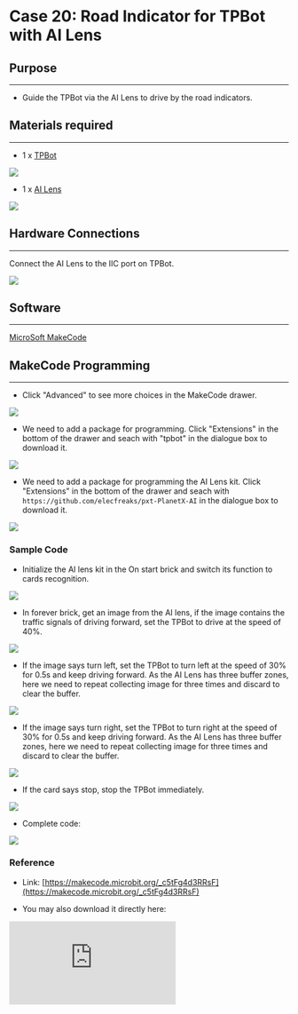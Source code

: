 # Case 20: Road Indicator for TPBot with AI Lens

## Purpose
---
- Guide the TPBot via the AI Lens to drive by the road indicators.

## Materials required
---

- 1 x [TPBot](https://www.elecfreaks.com/tpbot.html)

![](./images/TPBot_tianpeng_case_20_01.png)

- 1 x  [AI Lens](https://www.elecfreaks.com/elecfreaks-smart-ai-lens-kit.html)

![](./images/TPBot_tianpeng_case_20_02.png)





## Hardware Connections
---
Connect the AI Lens to the IIC port on TPBot.

![](./images/TPBot_tianpeng_case_20_03.png)

## Software
---

[MicroSoft MakeCode](https://makecode.microbit.org/#)


## MakeCode Programming
---


- Click "Advanced" to see more choices in the MakeCode drawer.

![](./images/TPBot_tianpeng_case_20_04.png)

- We need to add a package for programming. Click "Extensions" in the bottom of the drawer and seach with "tpbot" in the dialogue box to download it.

![](./images/TPBot_tianpeng_case_20_05.png)

- We need to add a package for programming the AI Lens kit. Click "Extensions" in the bottom of the drawer and seach with `https://github.com/elecfreaks/pxt-PlanetX-AI` in the dialogue box to download it.

![](./images/TPBot_tianpeng_case_20_06.png)



### Sample Code

- Initialize the AI lens kit in the On start brick and switch its function to cards recognition.

![](./images/TPBot_tianpeng_case_20_07.png)

- In forever brick, get an image from the AI lens, if the image contains the traffic signals of driving forward, set the TPBot to drive at the speed of 40%.

![](./images/TPBot_tianpeng_case_20_08.png)

- If the image says turn left, set the TPBot to turn left at the speed of 30% for 0.5s and keep driving forward. As the AI Lens has three buffer zones, here we need to repeat collecting image for three times and discard to clear the buffer.

![](./images/TPBot_tianpeng_case_20_09.png)

- If the image says turn right, set the TPBot to turn right at the speed of 30% for 0.5s and keep driving forward. As the AI Lens has three buffer zones, here we need to repeat collecting image for three times and discard to clear the buffer.

![](./images/TPBot_tianpeng_case_20_10.png)

- If the card says stop, stop the TPBot immediately.

![](./images/TPBot_tianpeng_case_20_11.png)

- Complete code:

![](./images/TPBot_tianpeng_case_20_12.png)


### Reference
- Link: [https://makecode.microbit.org/_c5tFg4d3RRsF](https://makecode.microbit.org/_c5tFg4d3RRsF)

- You may also download it directly here:

<div
    style={{
        position: 'relative',
        paddingBottom: '60%',
        overflow: 'hidden',
    }}
>
    <iframe
        src="https://makecode.microbit.org/_c5tFg4d3RRsF"
        frameborder="0"
        sandbox="allow-popups allow-forms allow-scripts allow-same-origin"
        style={{
            position: 'absolute',
            width: '100%',
            height: '100%',
        }}
    />
</div>


## Python Programming
---

Add TPBot extension: [https://www.elecfreaks.com/learn-cn/microbitKit/TPbot_tianpeng/TPbot-python.html](https://www.elecfreaks.com/learn-cn/microbitKit/TPbot_tianpeng/TPbot-python.html)

Add AI Lens extension: [https://www.elecfreaks.com/learn-cn/microbitplanetX/ai/Plant-X-EF05035-python.html](https://www.elecfreaks.com/learn-cn/microbitplanetX/ai/Plant-X-EF05035-python.html)

### Code

```
from microbit import *
from AILens import *
from TPBot import *

tp = TPBOT()
ai = AILENS()
# Set the function of AI Lens in cards recognition
ai.switch_function(Card)
while True:
    # Get an image
    ai.get_image()
    if (ai.get_card_content() == "Forward"):
        tp.set_motors_speed(40,40)
    if (ai.get_card_content() == "Turn left"):
        tp.set_motors_speed(0,30)
        sleep(1000)
        tp.set_motors_speed(40,40)
        # Repeat getting images for three times to clear the buffer zones
        i = 0
        while i < 3:
          ai.get_image()
          i += 1
    if (ai.get_card_content() == "Turn right"):
        tp.set_motors_speed(30,0)
        sleep(1000)
        tp.set_motors_speed(40,40)
         # Repeat getting images for three times to clear the buffer zones
        i = 0
        while i < 3:
          ai.get_image()
          i += 1
    if (ai.get_card_content() == "Stop"):
        tp.set_motors_speed(0,0)

```

### Result

The TPBot acts as the cards indicate, if the card contains moving forward signal, it drives forward; if it is turning left signal, the TPBot turns left and goes forward; if it is turning right signal, the TPBot turns right and goes forward; if it is stop signal, the TPBot stops moving.

## Exporation
---


## FAQ
---

Q: TPBot doesn't work with the sample code.
A: It is probably due to the lack of battery power, please try adding the speed of the TPBot or replacing with new batteries.
Q: The AI Lens is not working,  and it does not go to the function page with the sample code.
A: Please try replacing with new batteries.

## Relevant File
---
